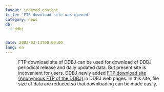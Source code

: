 ```yaml
---
layout: indexed_content
title: 'FTP download site was opened'
category: news
db:
  - ddbj


date: 2003-03-14T00:00:00
lang: en
---
```


<dd>FTP download site of DDBJ can be used for download of DDBJ periodical release and daily updated data. But present site is incovenient for users. DDBJ newly added <a href="/services/index-e.html ">FTP download site (Anonymous FTP of the DDBJ)</a> in DDBJ web pages. In this site, file size of data are reduced so that downloading can be made easily.</dd>
